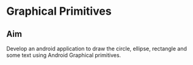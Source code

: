 # Graphical Primitives
## Aim
Develop an android application to draw the circle, ellipse, rectangle and some text using Android Graphical primitives.
